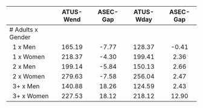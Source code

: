 
|                      |    ATUS-Wend |     ASEC-Gap |    ATUS-Wday |     ASEC-Gap |
| -------------------- | :----------: | :----------: | :----------: | :----------: |
| # Adults x Gender    |              |              |              |              |
| &nbsp;&nbsp;1 x Men  |       165.19 |        -7.77 |       128.37 |        -0.41 |
| &nbsp;&nbsp;1 x Women |       218.37 |        -4.30 |       199.41 |         2.36 |
| &nbsp;&nbsp;2 x Men  |       199.14 |        -5.84 |       150.13 |         2.66 |
| &nbsp;&nbsp;2 x Women |       279.63 |        -7.58 |       256.04 |         2.47 |
| &nbsp;&nbsp;3+ x Men |       140.88 |        18.26 |       124.59 |         2.43 |
| &nbsp;&nbsp;3+ x Women |       227.53 |        18.12 |       218.12 |        12.90 |

